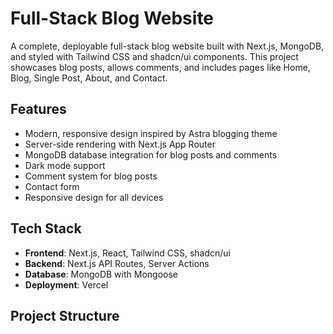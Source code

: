 # Full-Stack Blog Website

A complete, deployable full-stack blog website built with Next.js, MongoDB, and styled with Tailwind CSS and shadcn/ui components. This project showcases blog posts, allows comments, and includes pages like Home, Blog, Single Post, About, and Contact.

## Features

- Modern, responsive design inspired by Astra blogging theme
- Server-side rendering with Next.js App Router
- MongoDB database integration for blog posts and comments
- Dark mode support
- Comment system for blog posts
- Contact form
- Responsive design for all devices

## Tech Stack

- **Frontend**: Next.js, React, Tailwind CSS, shadcn/ui
- **Backend**: Next.js API Routes, Server Actions
- **Database**: MongoDB with Mongoose
- **Deployment**: Vercel

## Project Structure

